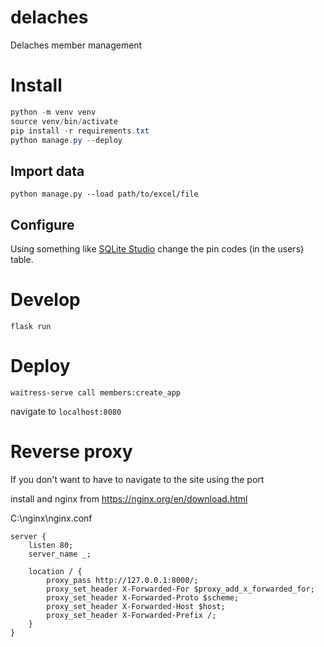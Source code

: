 # delaches

Delaches member management

# Install


```powershell
python -m venv venv
source venv/bin/activate
pip install -r requirements.txt
python manage.py --deploy
```

## Import data
```
python manage.py --load path/to/excel/file
```

## Configure
Using something like [SQLite Studio]() change the pin codes
(in the users) table.

# Develop

```
flask run
```

# Deploy

```
waitress-serve call members:create_app
```

navigate to `localhost:8080`

# Reverse proxy
If you don't want to have to navigate to the site using the port

install and nginx from https://nginx.org/en/download.html

C:\nginx\nginx.conf
```
server {
    listen 80;
    server_name _;

    location / {
        proxy_pass http://127.0.0.1:8000/;
        proxy_set_header X-Forwarded-For $proxy_add_x_forwarded_for;
        proxy_set_header X-Forwarded-Proto $scheme;
        proxy_set_header X-Forwarded-Host $host;
        proxy_set_header X-Forwarded-Prefix /;
    }
}
```


